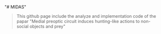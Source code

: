 "# MIDAS" 


> This github page include the analyze and implementation code of the papar "Medial preoptic circuit induces hunting-like actions to non-social objects and prey"
